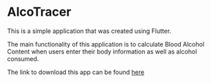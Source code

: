 # AlcoTracer

This is a simple application that was created using Flutter.

The main functionality of this application is to calculate Blood Alcohol Content when users enter their body information as well as alcohol consumed.

The link to download this app can be found [here](https://play.google.com/store/apps/details?id=edu.cpp.CS4750.alcotracer.alco_tracer_app)
